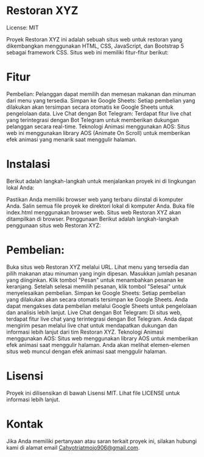 # Restoran XYZ
License: MIT

Proyek Restoran XYZ ini adalah sebuah situs web untuk restoran yang dikembangkan menggunakan HTML, CSS, JavaScript, dan Bootstrap 5 sebagai framework CSS. Situs web ini memiliki fitur-fitur berikut:

# Fitur
Pembelian: Pelanggan dapat memilih dan memesan makanan dan minuman dari menu yang tersedia.
Simpan ke Google Sheets: Setiap pembelian yang dilakukan akan tersimpan secara otomatis ke Google Sheets untuk pengelolaan data.
Live Chat dengan Bot Telegram: Terdapat fitur live chat yang terintegrasi dengan Bot Telegram untuk memberikan dukungan pelanggan secara real-time.
Teknologi Animasi menggunakan AOS: Situs web ini menggunakan library AOS (Animate On Scroll) untuk memberikan efek animasi yang menarik saat menggulir halaman.
# Instalasi
Berikut adalah langkah-langkah untuk menjalankan proyek ini di lingkungan lokal Anda:

Pastikan Anda memiliki browser web yang terbaru diinstal di komputer Anda.
Salin semua file proyek ke direktori lokal di komputer Anda.
Buka file index.html menggunakan browser web.
Situs web Restoran XYZ akan ditampilkan di browser.
Penggunaan
Berikut adalah langkah-langkah penggunaan situs web Restoran XYZ:

# Pembelian:
Buka situs web Restoran XYZ melalui URL.
Lihat menu yang tersedia dan pilih makanan atau minuman yang ingin dipesan.
Masukkan jumlah pesanan yang diinginkan.
Klik tombol "Pesan" untuk menambahkan pesanan ke keranjang.
Setelah selesai memilih pesanan, klik tombol "Selesai" untuk menyelesaikan pembelian.
Simpan ke Google Sheets:
Setiap pembelian yang dilakukan akan secara otomatis tersimpan ke Google Sheets.
Anda dapat mengakses data pembelian melalui Google Sheets untuk pengelolaan dan analisis lebih lanjut.
Live Chat dengan Bot Telegram:
Di situs web, terdapat fitur live chat yang terintegrasi dengan Bot Telegram.
Anda dapat mengirim pesan melalui live chat untuk mendapatkan dukungan dan informasi lebih lanjut dari tim Restoran XYZ.
Teknologi Animasi menggunakan AOS:
Situs web menggunakan library AOS untuk memberikan efek animasi saat menggulir halaman.
Anda akan melihat elemen-elemen situs web muncul dengan efek animasi saat menggulir halaman.
# Lisensi
Proyek ini dilisensikan di bawah Lisensi MIT. Lihat file LICENSE untuk informasi lebih lanjut.

# Kontak
Jika Anda memiliki pertanyaan atau saran terkait proyek ini, silakan hubungi kami di alamat email Cahyotriatmojo906@gmail.com.
